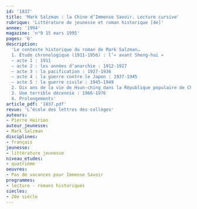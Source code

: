 ```yaml
---
id: '1837'
title: 'Mark Salzman : la Chine d’Immense Savoir. Lecture cursive'
rubrique: 'Littérature de jeunesse et roman historique [4e]'
annee: '1994'
magazine: 'n°9 15 mars 1995'
pages: '6'
description: 
  'Le contexte historique du roman de Mark Salzman…
  1. Étude chronologique (1911-1956) : l’« avant Sheng-hui »
  – acte 1 : 1911
  – acte 2 : les années d’anarchie : 1912-1927
  – acte 3 : la pacification : 1927-1936
  – acte 4 : la guerre contre le Japon : 1937-1945
  – acte 5 : la guerre civile : 1945-1949
  2. Dix ans de la vie de Hsun-ching dans la République populaire de Chine (1956-1966)
  3. Une terrible décennie : 1966-1976
  4. Prolongements'
article_pdf: '1837.pdf'
revue: 'L’école des lettres des collèges'
auteurs:
- Pierre Hairion
auteur_jeunesse:
- Mark Salzman
disciplines:
- français
jeunesse:
- littérature jeunesse
niveau_etudes:
- quatrième
oeuvres:
- Pas de vacances pour Immense Savoir
programmes:
- lecture - romans historiques
siecles:
- 20e siècle
---
```

